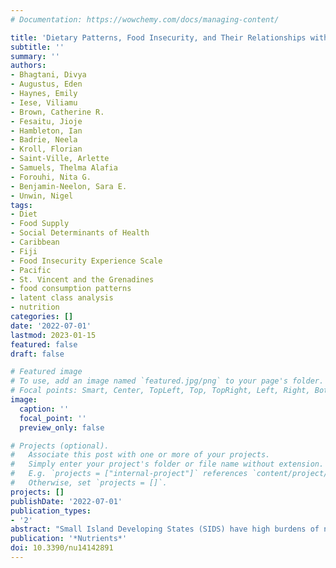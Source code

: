 ```yaml
---
# Documentation: https://wowchemy.com/docs/managing-content/

title: 'Dietary Patterns, Food Insecurity, and Their Relationships with Food Sources and Social Determinants in Two Small Island Developing States'
subtitle: ''
summary: ''
authors:
- Bhagtani, Divya  
- Augustus, Eden  
- Haynes, Emily 
- Iese, Viliamu  
- Brown, Catherine R.  
- Fesaitu, Jioje  
- Hambleton, Ian  
- Badrie, Neela  
- Kroll, Florian 
- Saint-Ville, Arlette  
- Samuels, Thelma Alafia 
- Forouhi, Nita G.  
- Benjamin-Neelon, Sara E. 
- Unwin, Nigel 
tags:
- Diet
- Food Supply
- Social Determinants of Health 
- Caribbean
- Fiji
- Food Insecurity Experience Scale
- Pacific
- St. Vincent and the Grenadines
- food consumption patterns
- latent class analysis
- nutrition
categories: []
date: '2022-07-01'
lastmod: 2023-01-15
featured: false
draft: false

# Featured image
# To use, add an image named `featured.jpg/png` to your page's folder.
# Focal points: Smart, Center, TopLeft, Top, TopRight, Left, Right, BottomLeft, Bottom, BottomRight.
image:
  caption: ''
  focal_point: ''
  preview_only: false

# Projects (optional).
#   Associate this post with one or more of your projects.
#   Simply enter your project's folder or file name without extension.
#   E.g. `projects = ["internal-project"]` references `content/project/deep-learning/index.md`.
#   Otherwise, set `projects = []`.
projects: []
publishDate: '2022-07-01'
publication_types:
- '2'
abstract: "Small Island Developing States (SIDS) have high burdens of nutrition-related chronic diseases. This has been associated with lack of access to adequate and affordable nutritious foods and increasing reliance on imported foods. Our aim in this study was to investigate dietary patterns and food insecurity and assess their associations with socio-demographic characteristics and food sources. We recruited individuals aged 15 years and above from rural and urban areas in Fiji (n = 186) and St. Vincent and the Grenadines (SVG) (n = 147). Data collection included a 24 h diet recall, food source questionnaire and the Food Insecurity Experience Scale. We conducted latent class analysis to identify dietary patterns, and multivariable regression to investigate independent associations with dietary patterns. Three dietary patterns were identified: (1) low pulses, and milk and milk products, (2) intermediate pulses, and milk and milk products and (3) most diverse. In both SIDS, dietary pattern 3 was associated with older age, regularly sourcing food from supermarkets and borrowing, exchanging, bartering or gifting (BEB). Prevalence of food insecurity was not statistically different across dietary patterns. In both SIDS, food insecurity was higher in those regularly sourcing food from small shops, and in SVG, lower in those regularly using BEB. These results complement previous findings and provide a basis for further investigation into the determinants of dietary patterns, dietary diversity and food insecurity in these settings."
publication: '*Nutrients*'
doi: 10.3390/nu14142891
---
```

